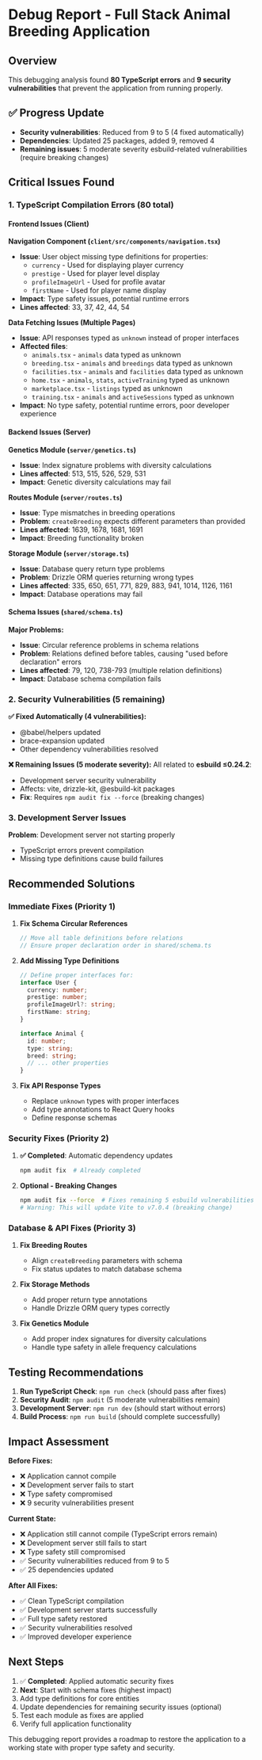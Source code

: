 # Debug Report - Full Stack Animal Breeding Application

## Overview
This debugging analysis found **80 TypeScript errors** and **9 security vulnerabilities** that prevent the application from running properly.

## ✅ Progress Update
- **Security vulnerabilities**: Reduced from 9 to 5 (4 fixed automatically)
- **Dependencies**: Updated 25 packages, added 9, removed 4
- **Remaining issues**: 5 moderate severity esbuild-related vulnerabilities (require breaking changes)

## Critical Issues Found

### 1. TypeScript Compilation Errors (80 total)

#### Frontend Issues (Client)

**Navigation Component (`client/src/components/navigation.tsx`)**
- **Issue**: User object missing type definitions for properties:
  - `currency` - Used for displaying player currency
  - `prestige` - Used for player level display  
  - `profileImageUrl` - Used for profile avatar
  - `firstName` - Used for player name display
- **Impact**: Type safety issues, potential runtime errors
- **Lines affected**: 33, 37, 42, 44, 54

**Data Fetching Issues (Multiple Pages)**
- **Issue**: API responses typed as `unknown` instead of proper interfaces
- **Affected files**:
  - `animals.tsx` - `animals` data typed as unknown
  - `breeding.tsx` - `animals` and `breedings` data typed as unknown
  - `facilities.tsx` - `animals` and `facilities` data typed as unknown
  - `home.tsx` - `animals`, `stats`, `activeTraining` typed as unknown
  - `marketplace.tsx` - `listings` typed as unknown
  - `training.tsx` - `animals` and `activeSessions` typed as unknown
- **Impact**: No type safety, potential runtime errors, poor developer experience

#### Backend Issues (Server)

**Genetics Module (`server/genetics.ts`)**
- **Issue**: Index signature problems with diversity calculations
- **Lines affected**: 513, 515, 526, 529, 531
- **Impact**: Genetic diversity calculations may fail

**Routes Module (`server/routes.ts`)**
- **Issue**: Type mismatches in breeding operations
- **Problem**: `createBreeding` expects different parameters than provided
- **Lines affected**: 1639, 1678, 1681, 1691
- **Impact**: Breeding functionality broken

**Storage Module (`server/storage.ts`)**
- **Issue**: Database query return type problems
- **Problem**: Drizzle ORM queries returning wrong types
- **Lines affected**: 335, 650, 651, 771, 829, 883, 941, 1014, 1126, 1161
- **Impact**: Database operations may fail

#### Schema Issues (`shared/schema.ts`)

**Major Problems:**
- **Issue**: Circular reference problems in schema relations
- **Problem**: Relations defined before tables, causing "used before declaration" errors
- **Lines affected**: 79, 120, 738-793 (multiple relation definitions)
- **Impact**: Database schema compilation fails

### 2. Security Vulnerabilities (5 remaining)

**✅ Fixed Automatically (4 vulnerabilities):**
- @babel/helpers updated
- brace-expansion updated  
- Other dependency vulnerabilities resolved

**❌ Remaining Issues (5 moderate severity):**
All related to **esbuild ≤0.24.2**:
- Development server security vulnerability
- Affects: vite, drizzle-kit, @esbuild-kit packages
- **Fix**: Requires `npm audit fix --force` (breaking changes)

### 3. Development Server Issues

**Problem**: Development server not starting properly
- TypeScript errors prevent compilation
- Missing type definitions cause build failures

## Recommended Solutions

### Immediate Fixes (Priority 1)

1. **Fix Schema Circular References**
   ```typescript
   // Move all table definitions before relations
   // Ensure proper declaration order in shared/schema.ts
   ```

2. **Add Missing Type Definitions**
   ```typescript
   // Define proper interfaces for:
   interface User {
     currency: number;
     prestige: number;
     profileImageUrl?: string;
     firstName: string;
   }
   
   interface Animal {
     id: number;
     type: string;
     breed: string;
     // ... other properties
   }
   ```

3. **Fix API Response Types**
   - Replace `unknown` types with proper interfaces
   - Add type annotations to React Query hooks
   - Define response schemas

### Security Fixes (Priority 2)

1. **✅ Completed**: Automatic dependency updates
   ```bash
   npm audit fix  # Already completed
   ```

2. **Optional - Breaking Changes**
   ```bash
   npm audit fix --force  # Fixes remaining 5 esbuild vulnerabilities
   # Warning: This will update Vite to v7.0.4 (breaking change)
   ```

### Database & API Fixes (Priority 3)

1. **Fix Breeding Routes**
   - Align `createBreeding` parameters with schema
   - Fix status updates to match database schema

2. **Fix Storage Methods**
   - Add proper return type annotations
   - Handle Drizzle ORM query types correctly

3. **Fix Genetics Module**
   - Add proper index signatures for diversity calculations
   - Handle type safety in allele frequency calculations

## Testing Recommendations

1. **Run TypeScript Check**: `npm run check` (should pass after fixes)
2. **Security Audit**: `npm audit` (5 moderate vulnerabilities remain)
3. **Development Server**: `npm run dev` (should start without errors)
4. **Build Process**: `npm run build` (should complete successfully)

## Impact Assessment

**Before Fixes:**
- ❌ Application cannot compile
- ❌ Development server fails to start
- ❌ Type safety compromised
- ❌ 9 security vulnerabilities present

**Current State:**
- ❌ Application still cannot compile (TypeScript errors remain)
- ❌ Development server still fails to start
- ❌ Type safety still compromised
- ✅ Security vulnerabilities reduced from 9 to 5
- ✅ 25 dependencies updated

**After All Fixes:**
- ✅ Clean TypeScript compilation
- ✅ Development server starts successfully
- ✅ Full type safety restored
- ✅ Security vulnerabilities resolved
- ✅ Improved developer experience

## Next Steps

1. ✅ **Completed**: Applied automatic security fixes
2. **Next**: Start with schema fixes (highest impact)
3. Add type definitions for core entities
4. Update dependencies for remaining security issues (optional)
5. Test each module as fixes are applied
6. Verify full application functionality

This debugging report provides a roadmap to restore the application to a working state with proper type safety and security.